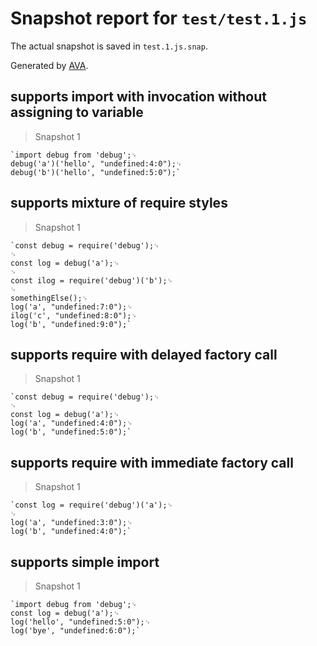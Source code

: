 # Snapshot report for `test/test.1.js`

The actual snapshot is saved in `test.1.js.snap`.

Generated by [AVA](https://ava.li).

## supports import with invocation without assigning to variable

> Snapshot 1

    `import debug from 'debug';␊
    debug('a')('hello', "undefined:4:0");␊
    debug('b')('hello', "undefined:5:0");`

## supports mixture of require styles

> Snapshot 1

    `const debug = require('debug');␊
    ␊
    const log = debug('a');␊
    ␊
    const ilog = require('debug')('b');␊
    ␊
    somethingElse();␊
    log('a', "undefined:7:0");␊
    ilog('c', "undefined:8:0");␊
    log('b', "undefined:9:0");`

## supports require with delayed factory call

> Snapshot 1

    `const debug = require('debug');␊
    ␊
    const log = debug('a');␊
    log('a', "undefined:4:0");␊
    log('b', "undefined:5:0");`

## supports require with immediate factory call

> Snapshot 1

    `const log = require('debug')('a');␊
    ␊
    log('a', "undefined:3:0");␊
    log('b', "undefined:4:0");`

## supports simple import

> Snapshot 1

    `import debug from 'debug';␊
    const log = debug('a');␊
    log('hello', "undefined:5:0");␊
    log('bye', "undefined:6:0");`

